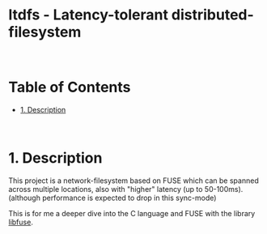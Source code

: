 ltdfs - Latency-tolerant distributed-filesystem
=================

<br>

Table of Contents
=================
<!-- TOC -->
- [1. Description](#1-description)
<!-- /TOC -->

<br>

# 1. Description

This project is a network-filesystem based on FUSE which can be spanned across multiple locations, also with "higher" latency (up to 50-100ms). (although performance is expected to drop in this sync-mode)

This is for me a deeper dive into the C language and FUSE with the library [libfuse](https://github.com/libfuse/libfuse).

<br>

